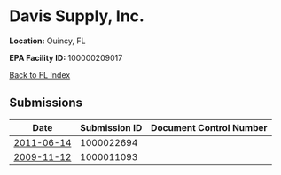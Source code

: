 # Davis Supply, Inc.

**Location:** Ouincy, FL

**EPA Facility ID:** 100000209017

[Back to FL Index](../../index.md)

## Submissions

| Date | Submission ID | Document Control Number |
|------|--------------|-------------------------|
| [2011-06-14](submissions/1000022694.md) | 1000022694 |  |
| [2009-11-12](submissions/1000011093.md) | 1000011093 |  |
